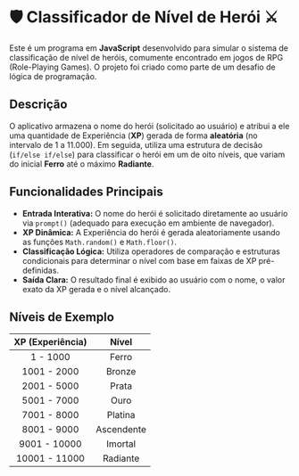 # 🛡️ Classificador de Nível de Herói  ⚔️

Este é um programa em **JavaScript** desenvolvido para simular o sistema de classificação de nível de heróis, comumente encontrado em jogos de RPG (Role-Playing Games). O projeto foi criado como parte de um desafio de lógica de programação.

## Descrição

O aplicativo armazena o nome do herói (solicitado ao usuário) e atribui a ele uma quantidade de Experiência (**XP**) gerada de forma **aleatória** (no intervalo de 1 a 11.000). Em seguida, utiliza uma estrutura de decisão (`if/else if/else`) para classificar o herói em um de oito níveis, que variam do inicial **Ferro** até o máximo **Radiante**.

## Funcionalidades Principais

* **Entrada Interativa:** O nome do herói é solicitado diretamente ao usuário via `prompt()` (adequado para execução em ambiente de navegador).
* **XP Dinâmica:** A Experiência do herói é gerada aleatoriamente usando as funções `Math.random()` e `Math.floor()`.
* **Classificação Lógica:** Utiliza operadores de comparação e estruturas condicionais para determinar o nível com base em faixas de XP pré-definidas.
* **Saída Clara:** O resultado final é exibido ao usuário com o nome, o valor exato da XP gerada e o nível alcançado.

## Níveis de Exemplo

| XP (Experiência) | Nível |
| :---: | :---: |
| 1 - 1000 | Ferro|
| 1001 - 2000 | Bronze |
| 2001 - 5000 | Prata |
| 5001 - 7000 | Ouro |
| 7001 - 8000 | Platina |
| 8001 - 9000 | Ascendente |
| 9001 - 10000 | Imortal |
| 10001 - 11000 | Radiante |
